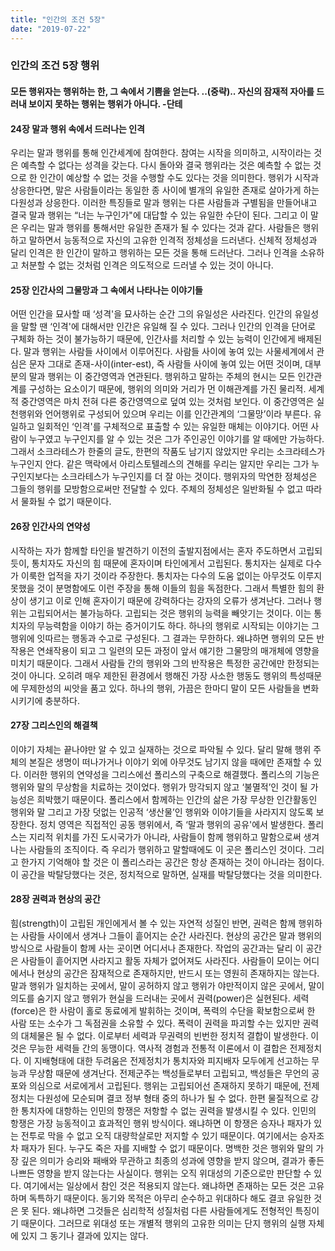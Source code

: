 ```yaml
---
title: "인간의 조건 5장"
date: "2019-07-22"
---
```


### 인간의 조건 5장 행위

#### 모든 행위자는 행위하는 한, 그 속에서 기쁨을 얻는다. ..(중략).. 자신의 잠재적 자아를 드러내 보이지 못하는 행위는 행위가 아니다. -단테
 
#### 24장 말과 행위 속에서 드러나는 인격
우리는 말과 행위를 통해 인간세계에 참여한다. 참여는 시작을 의미하고, 시작이라는 것은 예측할 수 없다는 성격을 갖는다. 다시 돌아와 결국 행위라는 것은 예측할 수 없는 것으로 한 인간이 예상할 수 없는 것을 수행할 수도 있다는 것을 의미한다. 행위가 시작과 상응한다면, 말은 사람들이라는 동일한 종 사이에 별개의 유일한 존재로 살아가게 하는 다원성과 상응한다. 이러한 특징들로 말과 행위는 다른 사람들과 구별됨을 만들어내고 결국 말과 행위는 “너는 누구인가"에 대답할 수 있는 유일한 수단이 된다. 그리고 이 말은 우리는 말과 행위를 통해서만 유일한 존재가 될 수 있다는 것과 같다.
사람들은 행위하고 말하면서 능동적으로 자신의 고유한 인격적 정체성을 드러낸다. 신체적 정체성과 달리 인격은 한 인간이 말하고 행위하는 모든 것을 통해 드러난다. 그러나 인격을 소유하고 처분할 수 없는 것처럼 인격은 의도적으로 드러낼 수 있는 것이 아니다.

#### 25장 인간사의 그물망과 그 속에서 나타나는 이야기들
어떤 인간을 묘사할 때 ‘성격'을 묘사하는 순간 그의 유일성은 사라진다. 인간의 유일성을 말할 땐 ‘인격'에 대해서만 인간은 유일해 질 수 있다. 그러나 인간의 인격을 단어로 구체화 하는 것이 불가능하기 때문에, 인간사를 처리할 수 있는 능력이 인간에게 배제된다. 
말과 행위는 사람들 사이에서 이루어진다. 사람들 사이에 놓여 있는 사물세계에서 관심은 문자 그대로 존재-사이(inter-est), 즉 사람들 사이에 놓여 있는 어떤 것이며, 대부분의 말과 행위는 이 중간영역과 연관된다. 행위하고 말하는 주체의 현시는 모든 인간관계를 구성하는 요소이기 때문에, 행위의 의미와 거리가 먼 이해관계를 가진 물리적. 세계적 중간영역은 마치 전혀 다른 중간영역으로 덮여 있는 것처럼 보인다. 이 중간영역은 실천행위와 언어행위로 구성되어 있으며 우리는 이를 인간관계의 ‘그물망’이라 부른다. 
유일하고 일회적인 ‘인격'를 구체적으로 표출할 수 있는 유일한 매체는 이야기다. 어떤 사람이 누구였고 누구인지를 알 수 있는 것은 그가 주인공인 이야기를 알 때에만 가능하다. 그래서 소크라테스가 한줄의 글도, 한편의 작품도 남기지 않았지만 우리는 소크라테스가 누구인지 안다. 같은 맥락에서 아리스토텔레스의 견해를 우리는 알지만 우리는 그가 누구인지보다는 소크라테스가 누구인지를 더 잘 아는 것이다.
행위자의 막연한 정체성은 그들의 행위를 모방함으로써만 전달할 수 있다. 주체의 정체성은 일반화될 수 없고 따라서 물화될 수 없기 때문이다. 

#### 26장 인간사의 연약성
시작하는 자가 함께할 타인을 발견하기 이전의 출발지점에서는 혼자 주도하면서 고립되듯이, 통치자도 자신의 힘 때문에 혼자이며 타인에게서 고립된다. 통치자는 실제로 다수가 이룩한 업적을 자기 것이라 주장한다. 통치자는 다수의 도움 없이는 아무것도 이루지 못했을 것이 분명함에도 이런 주장을 통해 이들의 힘을 독점한다. 그래서 특별한 힘의 환상이 생기고 이로 인해 혼자이기 때문에 강력하다는 강자의 오류가 생겨난다. 그러나 행위는 고립되어서는 불가능하다. 고립되는 것은 행위의 능력을 빼앗기는 것이다. 이는 통치자의 무능력함을 이야기 하는 증거이기도 하다.
하나의 행위로 시작되는 이야기는 그 행위에 잇따르는 행동과 수고로 구성된다. 그 결과는 무한하다. 왜냐하면 행위의 모든 반작용은 연쇄작용이 되고 그 일련의 모든 과정이 앞서 얘기한 그물망의 매개체에 영향을 미치기 때문이다. 그래서 사람들 간의 행위와 그의 반작용은 특정한 공간에만 한정되는 것이 아니다. 오히려 매우 제한된 환경에서 행해진 가장 사소한 행동도 행위의 특성때문에 무제한성의 씨앗을 품고 있다. 하나의 행위, 가끔은 한마디 말이 모든 사람들을 변화시키기에 충분하다.

#### 27장 그리스인의 해결책
이야기 자체는 끝나야만 알 수 있고 실재하는 것으로 파악될 수 있다. 달리 말해 행위 주체의 본질은 생명이 떠나가거나 이야기 외에 아무것도 남기지 않을 때에만 존재할 수 있다. 이러한 행위의 연약성을 그리스에선 폴리스의 구축으로 해결했다. 폴리스의 기능은 행위와 말의 무상함을 치료하는 것이었다. 행위가 망각되지 않고 ‘불멸적’인 것이 될 가능성은 희박했기 때문이다. 폴리스에서 함께하는 인간의 삶은 가장 무상한 인간활동인 행위와 말 그리고 가장 덧없는 인공적 ‘생산물’인 행위와 이야기들을 사라지지 않도록 보장한다. 
정치 영역은 직접적인 공동 행위에서, 즉 ‘말과 행위의 공유'에서 발생한다. 폴리스는 지리적 위치를 가진 도시국가가 아니라, 사람들이 함께 행위하고 말함으로써 생겨나는 사람들의 조직이다. 즉 우리가 행위하고 말할때에도 이 곳은 폴리스인 것이다. 그리고 한가지 기억해야 할 것은 이 폴리스라는 공간은 항상 존재하는 것이 아니라는 점이다. 이 공간을 박탈당했다는 것은, 정치적으로 말하면, 실재를 박탈당했다는 것을 의미한다. 

#### 28장 권력과 현상의 공간
힘(strength)이 고립된 개인에게서 볼 수 있는 자연적 성질인 반면, 권력은 함께 행위하는 사람들 사이에서 생겨나 그들이 흩어지는 순간 사라진다. 
현상의 공간은 말과 행위의 방식으로 사람들이 함께 사는 곳이면 어디서나 존재한다. 작업의 공간과는 달리 이 공간은 사람들이 흩어지면 사라지고 활동 자체가 없어져도 사라진다. 사람들이 모이는 어디에서나 현상의 공간은 잠재적으로 존재하지만, 반드시 또는 영원히 존재하지는 않는다. 말과 행위가 일치하는 곳에서, 말이 공허하지 않고 행위가 야만적이지 않은 곳에서, 말이 의도를 숨기지 않고 행위가 현실을 드러내는 곳에서 권력(power)은 실현된다. 
세력(force)은 한 사람이 홀로 동료에게 발휘하는 것이며, 폭력의 수단을 확보함으로써 한 사람 또는 소수가 그 독점권을 소유할 수 있다. 폭력이 권력을 파괴할 수는 있지만 권력의 대체물은 될 수 없다. 이로부터 세력과 무권력의 빈번한 정치적 결합이 발생한다. 이것은 무능한 세력들 간의 동맹이다. 역사적 경험과 전통적 이론에서 이 결합은 전제정치다. 이 지배형태에 대한 두려움은 전제정치가 통치자와 피지배자 모두에게 선고하는 무능과 무상함 때문에 생겨난다.
전제군주는 백성들로부터 고립되고, 백성들은 무언의 공포와 의심으로 서로에게서 고립된다. 행위는 고립되어선 존재하지 못하기 때문에, 전제정치는 다원성에 모순되며 결코 정부 형태 중의 하나가 될 수 없다. 
한편 물질적으로 강한 통치자에 대항하는 인민의 항쟁은 저항할 수 없는 권력을 발생시킬 수 있다. 인민의 항쟁은 가장 능동적이고 효과적인 행위 방식이다. 왜냐하면 이 항쟁은 승자나 패자가 있는 전투로 막을 수 없고 오직 대량학살로만 저지할 수 있기 때문이다. 여기에서는 승자조차 패자가 된다. 누구도 죽은 자를 지배할 수 없기 때문이다. 
명백한 것은 행위와 말의 가장 깊은 의미가 승리와 패배와 무관하고 최종의 성과에 영향을 받지 않으며, 결과가 좋든 나쁘든 영향을 받지 않는다는 사실이다. 행위는 오직 위대성의 기준으로만 판단할 수 있다. 여기에서는 일상에서 참인 것은 적용되지 않는다. 왜냐하면 존재하는 모든 것은 고유하며 독특하기 때문이다. 동기와 목적은 아무리 순수하고 위대하다 해도 결코 유일한 것은 못 된다. 왜냐하면 그것들은 심리학적 성질처럼 다른 사람들에게도 전형적인 특징이기 때문이다. 그러므로 위대성 또는 개별적 행위의 고유한 의미는 단지 행위의 실행 자체에 있지 그 동기나 결과에 있지는 않다.